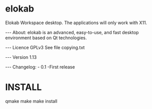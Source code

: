 # elokab

Elokab Workspace  desktop. 
The applications will only work with X11. 

--- About:
    elokab is an advanced, easy-to-use, and fast desktop environment based on Qt technologies. 
      
--- Licence
    GPLv3
    See file copying.txt
    
--- Version
    1.13

--- Changelog:
    - 0.1
     -First release
 
 INSTALL
 =======
 
 qmake
 make
 make install
